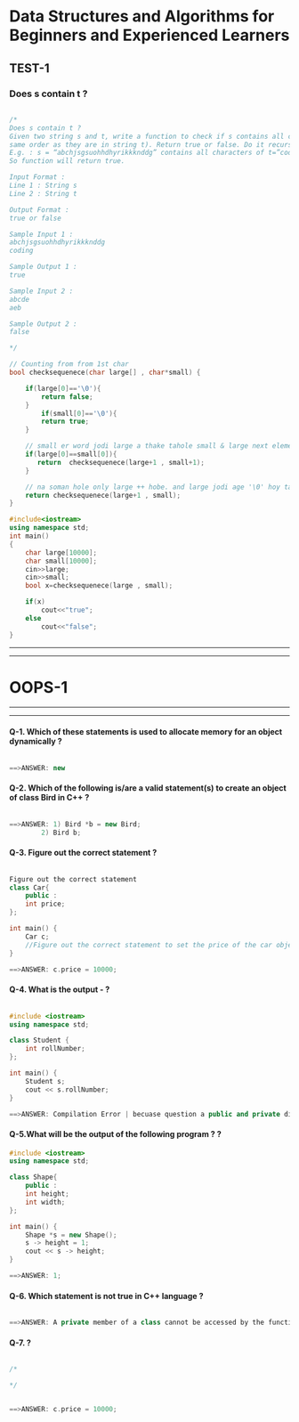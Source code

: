 # Data Structures and Algorithms for Beginners and Experienced Learners

## TEST-1

### Does s contain t ?

```cpp

/*
Does s contain t ?
Given two string s and t, write a function to check if s contains all characters of t (in the
same order as they are in string t). Return true or false. Do it recursively.
E.g. : s = “abchjsgsuohhdhyrikkknddg” contains all characters of t=”coding” in the same order.
So function will return true.

Input Format :
Line 1 : String s
Line 2 : String t

Output Format :
true or false

Sample Input 1 :
abchjsgsuohhdhyrikkknddg
coding

Sample Output 1 :
true

Sample Input 2 :
abcde
aeb

Sample Output 2 :
false

*/

// Counting from from 1st char
bool checksequenece(char large[] , char*small) {

    if(large[0]=='\0'){
        return false;
    }
        if(small[0]=='\0'){
        return true;
    }

    // small er word jodi large a thake tahole small & large next elements a jabe.
    if(large[0]==small[0]){
       return  checksequenece(large+1 , small+1);
    }

    // na soman hole only large ++ hobe. and large jodi age '\0' hoy tahole flase
    return checksequenece(large+1 , small);
}

#include<iostream>
using namespace std;
int main()
{
	char large[10000];
	char small[10000];
	cin>>large;
	cin>>small;
	bool x=checksequenece(large , small);

	if(x)
		cout<<"true";
	else
		cout<<"false";
}

```

---

---

# OOPS-1

---

---

#### Q-1. Which of these statements is used to allocate memory for an object dynamically ?

```cpp

==>ANSWER: new

```
#### Q-2. Which of the following is/are a valid statement(s) to create an object of class Bird in C++ ?

```cpp

==>ANSWER: 1) Bird *b = new Bird;
        2) Bird b;

```

#### Q-3. Figure out the correct statement ?

```cpp

Figure out the correct statement
class Car{
    public : 
    int price;
};

int main() {
    Car c; 
    //Figure out the correct statement to set the price of the car object referred to by c to “10000”
}

==>ANSWER: c.price = 10000; 

```
#### Q-4. What is the output -  ?

```cpp

#include <iostream>
using namespace std;

class Student {
    int rollNumber;
};

int main() {
    Student s;
    cout << s.rollNumber;
}

==>ANSWER: Compilation Error | becuase question a public and private didn't write.

```
#### Q-5.What will be the output of the following program ?  ?

```cpp
#include <iostream>
using namespace std;

class Shape{
    public : 
    int height;
    int width;
};

int main() {
    Shape *s = new Shape();
    s -> height = 1;
    cout << s -> height;
}

==>ANSWER: 1; 

```


#### Q-6. Which statement is not true in C++ language ?

```cpp

==>ANSWER: A private member of a class cannot be accessed by the functions of the same class. 

```

#### Q-7.  ?

```cpp

/* 

*/


==>ANSWER: c.price = 10000; 

```

